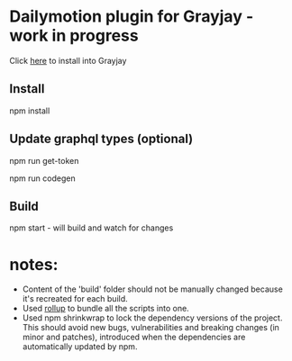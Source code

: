 # Dailymotion plugin for Grayjay - work in progress


Click [here](https://stefancruz.github.io/GrayjayDailymotion/index.html) to install into Grayjay


## Install
npm install

## Update graphql types (optional)

npm run get-token

npm run codegen

## Build

npm start - will build and watch for changes

# notes:
- Content of the 'build' folder should not be manually changed because it's recreated for each build. 
- Used [rollup](https://rollupjs.org/) to bundle all the scripts into one.
- Used npm shrinkwrap to lock the dependency versions of the project. This should avoid new bugs, vulnerabilities and breaking changes (in minor and patches), introduced when the dependencies are automatically updated by npm.